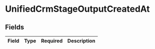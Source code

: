 # UnifiedCrmStageOutputCreatedAt


## Fields

| Field       | Type        | Required    | Description |
| ----------- | ----------- | ----------- | ----------- |